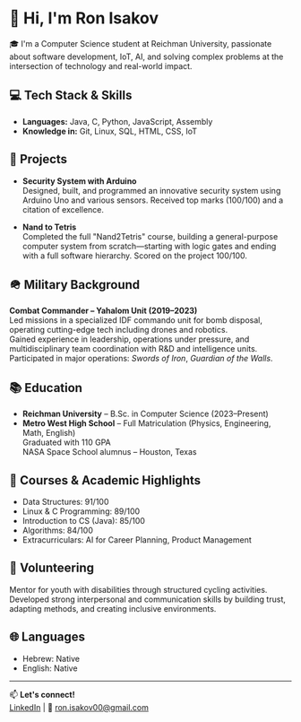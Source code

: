 # 👋 Hi, I'm Ron Isakov

🎓 I'm a Computer Science student at Reichman University, passionate about software development, IoT, AI, and solving complex problems at the intersection of technology and real-world impact.

## 💻 Tech Stack & Skills

- **Languages:** Java, C, Python, JavaScript, Assembly
- **Knowledge in:** Git, Linux, SQL, HTML, CSS, IoT

## 🚀 Projects

- **Security System with Arduino**  
  Designed, built, and programmed an innovative security system using Arduino Uno and various sensors. Received top marks (100/100) and a citation of excellence.

- **Nand to Tetris**  
  Completed the full "Nand2Tetris" course, building a general-purpose computer system from scratch—starting with logic gates and ending with a full software hierarchy.
  Scored on the project 100/100.

## 🪖 Military Background

**Combat Commander – Yahalom Unit (2019–2023)**  
Led missions in a specialized IDF commando unit for bomb disposal, operating cutting-edge tech including drones and robotics.  
Gained experience in leadership, operations under pressure, and multidisciplinary team coordination with R&D and intelligence units.  
Participated in major operations: *Swords of Iron*, *Guardian of the Walls*.

## 📚 Education

- **Reichman University** – B.Sc. in Computer Science (2023–Present)
- **Metro West High School** – Full Matriculation (Physics, Engineering, Math, English)  
  Graduated with 110 GPA  
  NASA Space School alumnus – Houston, Texas

## 🧠 Courses & Academic Highlights

- Data Structures: 91/100  
- Linux & C Programming: 89/100  
- Introduction to CS (Java): 85/100  
- Algorithms: 84/100  
- Extracurriculars: AI for Career Planning, Product Management

## 🤝 Volunteering

Mentor for youth with disabilities through structured cycling activities. Developed strong interpersonal and communication skills by building trust, adapting methods, and creating inclusive environments.

## 🌐 Languages

- Hebrew: Native  
- English: Native

---

📫 **Let's connect!**  
[LinkedIn](https://www.linkedin.com/in/ron-isakov) | 📧 ron.isakov00@gmail.com
